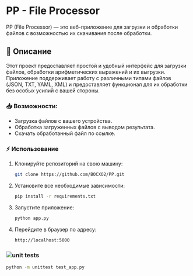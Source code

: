 # PP - File Processor

PP (File Processor) — это веб-приложение для загрузки и обработки файлов с возможностью их скачивания после обработки.

## 🚀 Описание

Этот проект предоставляет простой и удобный интерфейс для загрузки файлов, обработки арифметических выражений и их выгрузки. Приложение поддерживает работу с различными типами файлов (JSON, TXT, YAML, XML) и предоставляет функционал для их обработки без особых усилий с вашей стороны.

### 📥 Возможности:
- Загрузка файлов с вашего устройства.
- Обработка загруженных файлов с выводом результата.
- Скачать обработанный файл по ссылке.

### ⚡ Использование

1. Клонируйте репозиторий на свою машину:
   ```bash
   git clone https://github.com/BOCXO2/PP.git
   
2. Установите все необходимые зависимости:
   ```bash
   pip install -r requirements.txt
   
3. Запустите приложение:
   ```bash
   python app.py
   
4. Перейдите в браузер по адресу:
   ``` bash
   http://localhost:5000

###    ![unit tests](https://img.shields.io/badge/tests-passing-brightgreen) 

   ```bash
   python -m unittest test_app.py



